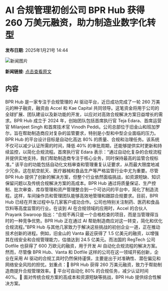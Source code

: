 # ​AI 合规管理初创公司 BPR Hub 获得 260 万美元融资，助力制造业数字化转型

**发布日期**: 2025年1月21号 14:44

![新闻图片](https://pic.chinaz.com/picmap/thumb/202307181533291684_3.jpg)

**新闻链接**: [点击查看原文](https://www.aibase.com/zh/news/14894)

## 内容

BPR Hub 是一家专注于合规管理的 AI 驱动平台，近日成功完成了一轮 260 万美元的种子融资，融资由 Accel 和 Kae Capital 共同领导。这笔资金将用于公司的全球扩展、团队建设以及新功能的开发，以应对对高效合规解决方案日益增长的需求。BPR Hub 成立于 2024 年，创始团队包括首席执行官 Teja Edara、首席运营官 Milanjeet Singh 和首席技术官 Vinodh Peddi。公司总部位于旧金山和班加罗尔，旨在帮助制造商应对复杂的监管要求，特别是小型和中型企业面临的压力。BPR Hub 的平台设计目标是自动化高达 80% 的质量、合规和治理任务。该系统不仅可以减少认证所需的时间，降低 40% 的审批周期，还能够提供实时更新和持续监控，以简化合规流程。首席执行官 Edara 表示：“通过自动化复杂的合规流程并提供实地支持，我们帮助制造商专注于核心业务，同时保持最高的监管合规标准。” 该平台的功能包括自动化文档审查和管理重复认证要求，从而最大限度地减少冗余。这在航空航天、医疗器械和食品生产等严格监管行业中尤为重要。尽管 BPR Hub 提供了创新的解决方案，但整个行业依然面临挑战，如资源短缺、知识保留问题以及传统合规解决方案的高成本。BPR Hub 通过将质量保证、生产控制、批次审查、库存管理和资产管理整合到一个可访问的平台中，简化了制造流程。这样，车间操作员和管理团队能够高效地管理和跟踪合规要求。目前，BPR Hub 已经在开发过程中与几家客户成功合作。公司也特别关注制药、医药和食品饮料等高度监管的行业。在谈到 AI 在合规领域的应用时，Accel 的合伙人 Prayank Swaroop 指出：“合规不再只是一个合格检查的项目，而是当管理得当时的一种竞争优势。BPR Hub 正在通过 AI 帮助制造商应对这一转变，简化和优化合规流程。”BPR Hub 与其他几家致力于解决这些挑战的初创企业一道，正在推动技术创新的进程。例如，旧金山的 Vanta 最近获得了 1.5 亿美元的融资，以增强其在线安全和合规管理能力，估值达到 24.5 亿美元。而法国的 RegTech 公司 Dotfile 也获得了 600 万欧元的融资，用于开发 AI 自动化合规流程的解决方案。然而，尽管像 BPR Hub、Vanta 和 Dotfile 这样的公司在这一领域开拓创新，企业在采用 AI 驱动的合规工具时仍然保持谨慎，主要是出于对准确性、潜在偏见和网络安全风险的担忧。划重点：🔹 BPR Hub 获得 260 万美元融资，致力于帮助制造商提升合规管理效率。🔹 平台可自动化 80% 的合规任务，减少认证时间 40%。🔹 面对传统合规方案的高成本和资源短缺等挑战，BPR Hub 提供综合性解决方案。

